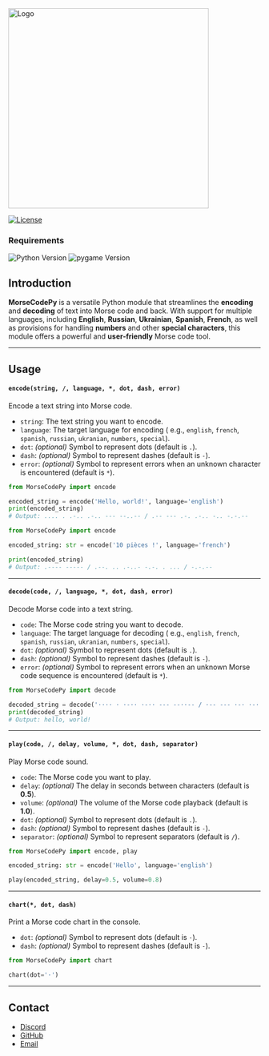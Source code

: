 <img alt="Logo" src="https://images2.imgbox.com/a2/44/Xcip287L_o.png" width="400"/>

[![License](https://img.shields.io/badge/License-MIT-green)](license.txt)

### Requirements

![Python Version](https://img.shields.io/badge/Python-3.11%2B-blue)
![pygame Version](https://img.shields.io/badge/pygame-2.5.2%2B-red)

## Introduction

**MorseCodePy** is a versatile Python module that streamlines the **encoding** and **decoding**
of text into Morse code and back. With support for multiple languages, including **English**, **Russian**, **Ukrainian**,
**Spanish**, **French**, as well as provisions for handling **numbers** and other **special characters**, this module
offers a powerful and **user-friendly** Morse code tool.
___

## Usage

#### `encode(string, /, language, *, dot, dash, error)`

Encode a text string into Morse code.

- `string`: The text string you want to encode.
- `language`: The target language for encoding (
  e.g., `english`, `french`, `spanish`, `russian`, `ukranian`, `numbers`, `special`).
- `dot`: *(optional)* Symbol to represent dots (default is `.`).
- `dash`: *(optional)* Symbol to represent dashes (default is `-`).
- `error`: *(optional)* Symbol to represent errors when an unknown character is encountered (default is `*`).

```python
from MorseCodePy import encode

encoded_string = encode('Hello, world!', language='english')
print(encoded_string)
# Output: .... . .-.. .-.. --- --..-- / .-- --- .-. .-.. -.. -.-.--
```

```python
from MorseCodePy import encode

encoded_string: str = encode('10 pièces !', language='french')

print(encoded_string)
# Output: .---- ----- / .--. .. .-..- -.-. . ... / -.-.--
```

___

#### `decode(code, /, language, *, dot, dash, error)`

Decode Morse code into a text string.

- `code`: The Morse code string you want to decode.
- `language`: The target language for decoding (
  e.g., `english`, `french`, `spanish`, `russian`, `ukranian`, `numbers`, `special`).
- `dot`: *(optional)* Symbol to represent dots (default is `.`).
- `dash`: *(optional)* Symbol to represent dashes (default is `-`).
- `error`: *(optional)* Symbol to represent errors when an unknown Morse code sequence is encountered (default is `*`).

```python
from MorseCodePy import decode

decoded_string = decode('···· · ·-·· ·-·· --- --··-- / ·-- --- ·-· ·-·· -·· -·-·--', language='english', dot='·')
print(decoded_string)
# Output: hello, world!
```

___

#### `play(code, /, delay, volume, *, dot, dash, separator)`

Play Morse code sound.

- `code`: The Morse code you want to play.
- `delay`: *(optional)* The delay in seconds between characters (default is **0.5**).
- `volume`: *(optional)* The volume of the Morse code playback (default is **1.0**).
- `dot`: *(optional)* Symbol to represent dots (default is `.`).
- `dash`: *(optional)* Symbol to represent dashes (default is `-`).
- `separator`: *(optional)* Symbol to represent separators (default is `/`).

```python
from MorseCodePy import encode, play

encoded_string: str = encode('Hello', language='english')

play(encoded_string, delay=0.5, volume=0.8)
```

___

#### `chart(*, dot, dash)`

Print a Morse code chart in the console.

- `dot`: *(optional)* Symbol to represent dots (default is `·`).
- `dash`: *(optional)* Symbol to represent dashes (default is `-`).

```python
from MorseCodePy import chart

chart(dot='·')
```

___

## Contact

- [Discord](https://discord.com/users/873920068571000833)
- [GitHub](https://github.com/CrazyFlyKite)
- [Email](mailto:karpenkoartem2846@gmail.com)
